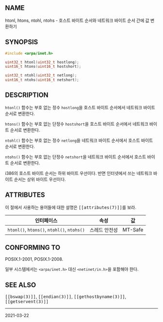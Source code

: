## NAME

htonl, htons, ntohl, ntohs - 호스트 바이트 순서와 네트워크 바이트 순서 간에 값 변환하기

## SYNOPSIS

```c
#include <arpa/inet.h>

uint32_t htonl(uint32_t hostlong);
uint16_t htons(uint16_t hostshort);

uint32_t ntohl(uint32_t netlong);
uint16_t ntohs(uint16_t netshort);
```

## DESCRIPTION

`htonl()` 함수는 부호 없는 정수 `hostlong`을 호스트 바이트 순서에서 네트워크 바이트 순서로 변환한다.

`htons()` 함수는 부호 없는 단정수 `hostshort`을 호스트 바이트 순서에서 네트워크 바이트 순서로 변환한다.

`ntohl()` 함수는 부호 없는 정수 `netlong`을 네트워크 바이트 순서에서 호스트 바이트 순서로 변환한다.

`ntohs()` 함수는 부호 없는 단정수 `netshort`을 네트워크 바이트 순서에서 호스트 바이트 순서로 변환한다.

i386의 호스트 바이트 순서는 하위 바이트 우선이다. 반면 인터넷에서 쓰는 네트워크 바이트 순서는 상위 바이트 우선이다.

## ATTRIBUTES

이 절에서 사용하는 용어들에 대한 설명은 <tt>[[attributes(7)]]</tt>를 보라.

| 인터페이스 | 속성 | 값 |
| --- | --- | --- |
| `htonl()`, `htons()`, `ntohl()`, `ntohs()` | 스레드 안전성 | MT-Safe |

## CONFORMING TO

POSIX.1-2001, POSIX.1-2008.

일부 시스템에서는 `<arpa/inet.h>` 대신 `<netinet/in.h>`을 포함해야 한다.

## SEE ALSO

<tt>[[bswap(3)]]</tt>, <tt>[[endian(3)]]</tt>, <tt>[[gethostbyname(3)]]</tt>, <tt>[[getservent(3)]]</tt>

----

2021-03-22
